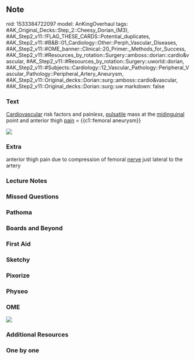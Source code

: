 ## Note
nid: 1533384722097
model: AnKingOverhaul
tags: #AK_Original_Decks::Step_2::Cheesy_Dorian_(M3), #AK_Step2_v11::!FLAG_THESE_CARDS::Potential_duplicates, #AK_Step2_v11::#B&B::01_Cardiology::Other::Perph_Vascular_Diseases, #AK_Step2_v11::#OME_banner::Clinical::20_Primer:_Methods_for_Success, #AK_Step2_v11::#Resources_by_rotation::Surgery::amboss::dorian::cardio&vascular, #AK_Step2_v11::#Resources_by_rotation::Surgery::uworld::dorian, #AK_Step2_v11::#Subjects::Cardiology::12_Vascular_Pathology::Peripheral_Vascular_Pathology::Peripheral_Artery_Aneurysm, #AK_Step2_v11::Original_decks::Dorian::surg::amboss::cardio&vascular, #AK_Step2_v11::Original_decks::Dorian::surg::uw
markdown: false

### Text
<u>Cardiovascular</u> risk factors and pain<i>less</i>,
<u>pulsatile</u> mass at the <u>midinguinal</u> point and anterior
thigh <u>pain</u> = {{c1::femoral aneurysm}}
<div><img src="paste-6284383262605313.jpg"></div>

### Extra
anterior thigh pain due to compression of femoral <u>nerve</u> just
lateral to the artery

### Lecture Notes


### Missed Questions


### Pathoma


### Boards and Beyond


### First Aid


### Sketchy


### Pixorize


### Physeo


### OME
<div class="ome-widget">
  <a href="https://onlinemeded.org/spa/surgery?ref=anki"><img src=
  "_OME_AnkiFlashcards_Topic_5.png"></a>
</div>

### Additional Resources


### One by one

